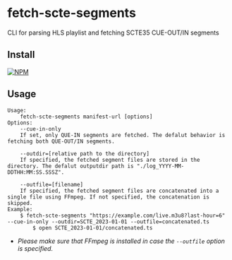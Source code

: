 # fetch-scte-segments
CLI for parsing HLS playlist and fetching SCTE35 CUE-OUT/IN segments

## Install
[![NPM](https://nodei.co/npm/fetch-scte-segments.png?mini=true)](https://nodei.co/npm/fetch-scte-segments/)

## Usage
```
Usage:
	fetch-scte-segments manifest-url [options]
Options:
	--cue-in-only
	If set, only QUE-IN segments are fetched. The defalut behavior is fetching both QUE-OUT/IN segments.

	--outdir=[relative path to the directory]
	If specified, the fetched segment files are stored in the directory. The defalut outputdir path is "./log_YYYY-MM-DDTHH:MM:SS.SSSZ".

	--outfile=[filename]
	If specified, the fetched segment files are concatenated into a single file using FFmpeg. If not specified, the concatenation is skipped.
Example:
	$ fetch-scte-segments "https://example.com/live.m3u8?last-hour=6" --cue-in-only --outdir=SCTE_2023-01-01 --outfile=concatenated.ts
        $ open SCTE_2023-01-01/concatenated.ts
```
* _Please make sure that FFmpeg is installed in case the `--outfile` option is specified._

